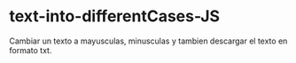 # text-into-differentCases-JS
Cambiar un texto a mayusculas, minusculas y tambien descargar el texto en formato txt.
